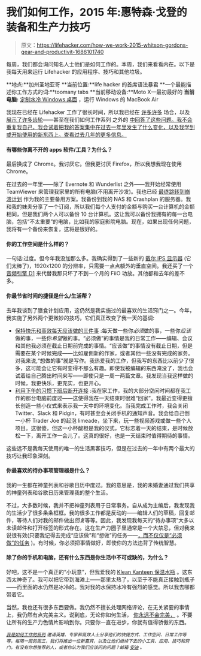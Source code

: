 # 我们如何工作，2015 年:惠特森·戈登的装备和生产力技巧

> 原文：<https://lifehacker.com/how-we-work-2015-whitson-gordons-gear-and-productivit-1686101740>

每周，我们都会询问知名人士他们是如何工作的。本周，我们来看看内在。以下是我每天用来运行 Lifehacker 的应用程序、技巧和其他垃圾。



**地点:**加州圣地亚哥
**当前位置:**life hacker 的首席语法暴君
**一个最能描述你工作方式的词:**toomany tabs
**当前移动设备:**Moto X—最初最好的
**当前电脑:** [定制水冷 Windows 桌面](http://imgur.com/a/actZr) ，运行 Windows 的 MacBook Air

我现在已经在 Lifehacker 工作了很长时间，所以我已经在 [许多](https://lifehacker.com/how-we-work-whitson-gordon-s-favorite-gear-and-product-5983408)[许多](http://lifehacker.com/how-we-work-2014-whitson-gordons-gear-and-productivi-1515252133) 场合，以及 [展示了许多齿轮](http://lifehacker.com/the-always-connected-blogger-go-bag-1572069089)——甚至在我们如何工作系列 之外的 [中回答了这些问题。我不会重复我自己，我会试着把我的答案集中在过去一年里发生了什么变化，以及我学到或开始使用的新东西上。查看过去几年的更多信息。](http://lifehacker.com/ask-the-lifehacker-staff-anything-1684718599)

#### **有哪些你离不开的 apps 软件/工具？为什么？**

最后换成了 Chrome。我讨厌它。但我更讨厌 Firefox，所以我想我现在使用 Chrome。

在过去的一年里——除了 Evernote 和 Wunderlist 之外——我开始经常使用 TeamViewer 来管理我家里的所有电脑(不用离开沙发)。我也已经 [最终跳转到崩溃计划](https://lifehacker.com/theres-no-excuse-for-not-backing-up-your-computer-do-1547987206) 作为我的主要备用方案。我备份到我的 NAS 和 Crashplan 的服务器。我和我的妹夫分享了一个订阅，所以我们每个人支付的金额与购买一台计算机的金额相同，但是我们两个人可以备份 10 台计算机。这让我可以备份我拥有的每一台电脑，包括“不太重要”的电脑，比如我的家庭影院电脑。现在，如果出现任何问题，我将有一个备份来恢复，这将是很好的。

#### 你的工作空间是什么样的？

一句话:过度。但今年我没加那么多。我确实得到了一些新的 [戴尔 IPS 显示器](http://smile.amazon.com/gp/product/B005JN9310?asc_campaign=InlineText&asc_refurl=https://lifehacker.com/how-we-work-2015-whitson-gordons-gear-and-productivit-1686101740&asc_source=&tag=kinjalifehackerlink-20) (它们太棒了)，1920x1200 的分辨率，只需要一点点额外的垂直空间。我还买了一个 [音频引擎 D1](http://audioengineusa.com/Store/D1-24-Bit-DAC) 来代替我那只坏了不到一个月的 FiiO 功放。其他都和去年的差不多。

#### 你最节省时间的捷径是什么/生活帮？

去年我谈到了膳食计划应用，这仍然是我实施过的最喜欢的生活窍门之一。今年，我实施了另外两个更微妙的技巧，它们真正改变了我一天的基调:

*   [保持快乐和高效每天应该做的三件事](https://lifehacker.com/three-tasks-you-should-do-every-day-to-stay-happy-and-p-1643606164) :每天做一些你*必须*做的事，一些你*应该*做的事，一些你*希望*做的事。“必须做”的事情是我的日常工作——编辑、会议和其他我必须在截止日期前完成的事情。“应该做”的事情没有截止日期，但是需要在某个时候完成——比如雇佣新的作家，或者其他一些没有完成的家务。对我来说,“想做的事”就是写作。我热爱我的工作，但我写的东西比以前少了很多，这可能会让它有时变得不那么有趣。即使我被编辑的东西淹没了，我也会试着给自己腾出时间来写——即使只是一周一两篇文章。我发现当我这样做的时候，我更快乐，更充实，也更开心。
*   [利用下午的习惯下班后断开连接](http://lifehacker.com/use-afternoon-rituals-to-disconnect-after-work-1637603264) :我在家工作，我的大部分空闲时间都在我工作的那台电脑前度过——这使得我在一天结束时很难“回家”。我最近变得更擅长创造一些小仪式来表示我一天中的环境变化。当我完成工作时，我会关闭 Twitter、Slack 和 Pidgin，有时甚至会关闭手机的通知声音。我会给自己倒一小杯 Trader Joe 的起泡 limeade，坐下来，玩一些视频游戏或做一些个人项目。这很傻，但这一小杯酸橙是我的仪式，它标志着一天的结束，是时候放松一下，离开工作一会儿了。这真的很好，也是一天结束时值得期待的事情。

这些远不是我每天使用的唯一的生活黑客技巧，但是在过去的一年中有两个最大的技巧让我印象深刻。

#### 你最喜欢的待办事项管理器是什么？

我的一生都在神童列表和谷歌日历中度过。我的意思是，我的未婚妻通过我们共享的神童列表和谷歌日历来管理我的整个生活。

不过，大多数时候，我并不把神童列表用于日常事务。自从成为主编后，我发现我的生活少了很多条条框框。我的很多工作都是反动的——编辑人们的草稿，回复邮件，等待人们对我的邮件做出*回复*等等。因此，我发现我每天的“待办事项”大多以未读邮件和打开标签的形式存在。这在生产力圈子里通常是一个大禁忌，但对我来说很有效(只要我记得去完成“应该做”和“想做”的任务——[，而不仅仅是“必须做”的任务](https://lifehacker.com/three-tasks-you-should-do-every-day-to-stay-happy-and-p-1643606164) )。有时候，你必须把事情做好，即使你的方法违背了传统智慧。

#### 除了你的手机和电脑，还有什么东西是你生活中不可或缺的，为什么？

好吧，这不是一个真正的“小玩意”，但我爱我的 [Klean Kanteen 保温水瓶](http://smile.amazon.com/gp/product/B00KCPKCVU?asc_campaign=InlineText&asc_refurl=https://lifehacker.com/how-we-work-2015-whitson-gordons-gear-and-productivit-1686101740&asc_source=&tag=kinjalifehackerlink-20) 。这东西太神奇了。我可以把它带到海滩上——那里太热了，以至于不能真正接触到瓶子——而里面的水仍然是冰冷的。我对我的水保持冰冷有强烈的感觉。所以我去哪都带着它。

当然，我也还有很多东西要做。我仍然不擅长处理网络评论，在无关紧要的事情上，我仍然有点完美主义。说到底，无论你如何生活， [你永远不会完美，](https://lifehacker.com/im-a-life-hacker-and-sometimes-i-still-suck-at-life-1679468205) 。不要让所有的生产力色情片影响到你。只要你一直在进步，你就有值得骄傲的东西。

<small></small>*[<small>*我是如何工作的系列*</small>](http://lifehacker.com/how-i-work/) <small>*邀请英雄、专家和高效人士分享他们的快捷方式、工作空间、日常工作等等。每隔一周的周三，我们将推出一位新嘉宾，以及让他们继续下去的小工具、应用、技巧和窍门。有没有你想推荐的人，或者你认为我们应该问的问题？邮箱*</small> [<small>*安迪*</small>](mailto:andy@lifehacker.com) <small>*。*</small>*